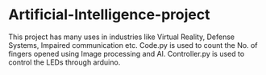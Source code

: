 # Artificial-Intelligence-project
This project has many uses in industries like Virtual Reality, Defense Systems, Impaired communication etc.
Code.py is used to count the No. of fingers opened using Image processing and AI.
Controller.py is used to control the LEDs through arduino.
